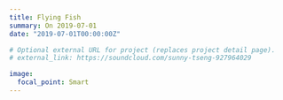```yaml
---
title: Flying Fish
summary: On 2019-07-01
date: "2019-07-01T00:00:00Z"

# Optional external URL for project (replaces project detail page).
# external_link: https://soundcloud.com/sunny-tseng-927964029

image:
  focal_point: Smart
---
```

